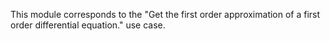 This module corresponds to the "Get the first order approximation of a first order differential equation." use case.
